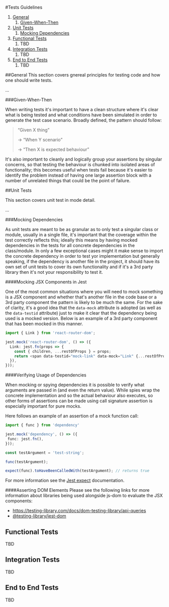 #Tests Guidelines

1. [General](#general)
    1. [Given-When-Then](#given-when-then)
1. [Unit Tests](#unit-tests)
    1. [Mocking Dependencies](#mocking-dependencies)
1. [Functional Tests](#functional-tests)
    1. TBD
1. [Integration Tests](#integration-tests)
    1. TBD
1. [End to End Tests](#end-to-end-tests)
    1. TBD


##General
This section covers gnereal principles for testing code and how one should write tests. 

...

###Given-When-Then

When writing tests it's important to have a clean structure where it's clear what is being tested and what conditions 
have been simulated in order to generate the test case scenario. Broadly defined, the pattern should follow:

>“Given X thing”
>
> → “When Y scenario”
>
> → “Then X is expected behaviour”

It's also important to cleanly and logically group your assertions by singular concerns, so that testing the behaviour 
is chunked into isolated areas of functionality; this becomes useful when tests fail because it's easier to identify the
 problem instead of having one large assertion block with a number of unrelated things that could be the point of 
 failure.

##Unit Tests

This section covers unit test in mode detail.

...

###Mocking Dependencies

As unit tests are meant to be as granular as to only test a singular class or module, usually in a single file, it's 
important that the coverage within the test correctly reflects this; ideally this means by having mocked dependencies in
the tests for all concrete dependencies in the class/module. In only a few exceptional cases might it make sense to 
import the concrete dependency in order to test yor implementation but generally speaking, if the dependency is another 
file in the project, it should have its own set of unit tests to cover its own functionality and if it's a 3rd party 
library then it's not your responsibility to test it.

####Mocking JSX Components in Jest

One of the most common situations where you will need to mock something is a JSX component and whether that's another 
file in the code base or a 3rd party component the pattern is likely to be much the same. For the sake of clarity, it's 
a good idea that the `data-mock` attribute is adopted (as well as the `data-testid` attribute) just to make it clear 
that the dependency being used is a mocked version. Below is an example of a 3rd party component that has been mocked in
 this manner.

```typescript jsx
import { Link } from 'react-router-dom';

jest.mock('react-router-dom', () => ({
  Link: jest.fn(props => {
    const { children, ...restOfProps } = props;
    return <span data-testid="mock-link" data-mock="Link" {...restOfProps}>{children}</span>;
  }),
}));
```

####Verifying Usage of Dependencies

When mocking or spying dependencies it is possible to verify what arguments are passed in (and even the return value). 
 While spies wrap the concrete implementation and so the actual behaviour also executes, so other forms of assertions 
 can be made using call signature assertion is especially important for pure mocks. 
 
 Here follows an example of an assertion of a mock function call:
 ```typescript
import { func } from 'dependency'

jest.mock('dependency', () => ({
  func: jest.fn(),
}));

const testArgument = 'test-string';

func(testArgument);

expect(func).toHaveBeenCalledWith(testArgument); // returns true
```

 For more information see the 
 [Jest expect](https://jestjs.io/docs/en/expect.html#tohavebeencalledwitharg1-arg2-) documentation.
 
 ####Asserting DOM Elements
 Please see the following links for more information about libraries being used alongside js-dom to evaluate the JSX 
 components:
 
 - https://testing-library.com/docs/dom-testing-library/api-queries
 - [@testing-library/jest-dom](https://www.npmjs.com/package/@testing-library/jest-dom)
 
 ## Functional Tests
 TBD
 
 ## Integration Tests
 TBD
 
 ## End to End Tests
TBD
